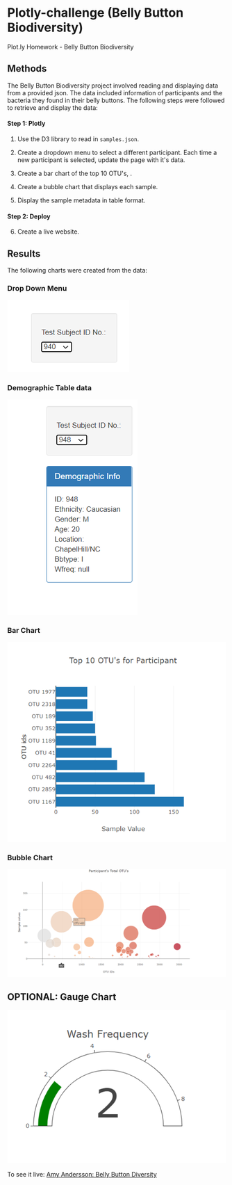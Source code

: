 # Plotly-challenge (Belly Button Biodiversity)
Plot.ly Homework - Belly Button Biodiversity


## Methods 

The Belly Button Biodiversity project involved reading and displaying data from a provided json. The data included information of participants and the bacteria they found in their belly buttons.  The following steps were followed to retrieve and display the data:


#### Step 1: Plotly

1. Use the D3 library to read in `samples.json`.

2. Create a dropdown menu to select a different participant. Each time a new participant is selected, update the page with it's data. 

3. Create a bar chart of the top 10 OTU's, .

4. Create a bubble chart that displays each sample.

5. Display the sample metadata in table format.

#### Step 2: Deploy

6.  Create a live website. 


## Results 

The following charts were created from the data: 

### Drop Down Menu 

![Drop down](Images/Drop_Down.png)

### Demographic Table data

![Demographic_Table](Images/demoraphic_table.png)

### Bar Chart 

![Bar Chart](Images/bar_chart.png)

### Bubble Chart 

![Bubble Chart](Images/bubble.png)

## OPTIONAL: Gauge Chart 

![Gauge Chart](Images/gauge.png)


To see it live: [Amy Andersson: Belly Button Diversity ](http://robdunnlab.com/projects/belly-button-biodiversity/)